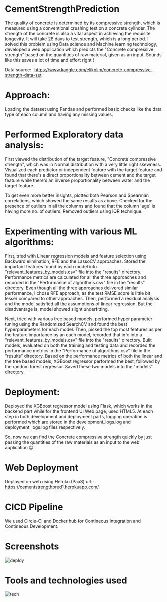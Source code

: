 # CementStrengthPrediction
The quality of concrete is determined by its compressive strength, which is measured using a conventional crushing test on a concrete cylinder. The strength of the concrete is also a vital aspect in achieving the requisite longevity. It will take 28 days to test strength, which is a long period. I solved this problem using Data science and Machine learning technology, developed a web application which predicts the "Concrete compressive strength" based on the quantities of raw material, given as an input. Sounds like this saves a lot of time and effort right !

Data source:- https://www.kaggle.com/elikplim/concrete-compressive-strength-data-set

# Approach:
Loading the dataset using Pandas and performed basic checks like the data type of each column and having any missing values.

# Performed Exploratory data analysis:
First viewed the distribution of the target feature, "Concrete compressive strength", which was in Normal distribution with a very little right skewness.
Visualized each predictor or independent feature with the target feature and found that there's a direct proportionality between cement and the target feature while there's an inverse proportionality between water and the target feature.

To get even more better insights, plotted both Pearson and Spearman correlations, which showed the same results as above.
Checked for the presence of outliers in all the columns and found that the column 'age' is having more no. of outliers. Removed outliers using IQR technique.

# Experimenting with various ML algorithms:
First, tried with Linear regression models and feature selection using Backward elimination, RFE and the LassoCV approaches. Stored the important features found by each model into "relevant_features_by_models.csv" file into the "results" directory. Performance metrics are calculated for all the three approaches and recorded in the "Performance of algorithms.csv" file in the "results" directory. Even though all the three approaches delivered similar performance, I chose RFE approach, as the test RMSE score is little bit lesser compared to other approaches. Then, performed a residual analysis and the model satisfied all the assumptions of linear regression. But the disadvantage is, model showed slight underfitting.

Next, tried with various tree based models, performed hyper parameter tuning using the Randomized SearchCV and found the best hyperparameters for each model. Then, picked the top most features as per the feature importance by an each model, recorded that info into a "relevant_features_by_models.csv" file into the "results" directory. Built models, evaluated on both the training and testing data and recorded the performance metrics in the "Performance of algorithms.csv" file in the "results" directory.
Based on the performance metrics of both the linear and the tree based models, XGBoost regressor performed the best, followed by the random forest regressor. Saved these two models into the "models" directory.

# Deployment: 
Deployed the XGBoost regressor model using Flask, which works in the backend part while for the frontend UI Web page, used HTML5.
At each step in both development and deployment parts, logging operation is performed which are stored in the development_logs.log and deployment_logs.log files respectively.

So, now we can find the Concrete compressive strength quickly by just passing the quantities of the raw materials as an input to the web application 😊.

# Web Deployment
Deployed on web using Heroku (PaaS) url:- https://cementstrengthpred1.herokuapp.com/

# CICD Pipeline
We used Circle-CI and Docker hub for Contineous Integration and Contineous Development.

# Screenshots
![deploy](https://user-images.githubusercontent.com/76841427/150670336-d0ec8926-1a62-4722-af15-7cc5ddc201aa.PNG)

# Tools and technologies used
![tech](https://user-images.githubusercontent.com/76841427/150670346-b5775fd4-f4b3-4731-aa19-c9ec03bc5443.PNG)
